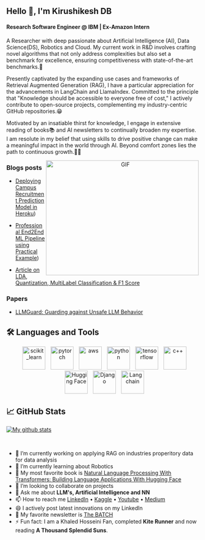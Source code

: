 <h2 align="left">Hello 👋, I'm Kirushikesh DB</h2>
<h4 align="left">Research Software Engineer @ IBM | Ex-Amazon Intern</h4>

A Researcher with deep passionate about Artificial Intelligence (AI), Data Science(DS), Robotics and Cloud. My current work in R&D involves crafting novel algorithms that not only address complexities but also set a benchmark for excellence, ensuring competitiveness with state-of-the-art benchmarks.🗼

Presently captivated by the expanding use cases and frameworks of Retrieval Augmented Generation (RAG), I have a particular appreciation for the advancements in LangChain and LlamaIndex. Committed to the principle that "Knowledge should be accessible to everyone free of cost," I actively contribute to open-source projects, complementing my industry-centric GitHub repositories.😁

Motivated by an insatiable thirst for knowledge, I engage in extensive reading of books📚 and AI newsletters to continually broaden my expertise. I am resolute in my belief that using skills to drive positive change can make a meaningful impact in the world through AI. Beyond comfort zones lies the path to continuous growth.🏋️‍♂️

<a target="_blank" align="center">
  <img align="right" top="500" height="300" width="400" alt="GIF" src="https://media.giphy.com/media/SWoSkN6DxTszqIKEqv/giphy.gif">
</a>

### Blogs posts

<!-- BLOG-POST-LIST:START -->

- [Deploying Campus Recruitment Prediction Model in Heroku](https://medium.com/@tempmail.krooz/deploying-campus-recruitment-prediction-model-using-flask-f6b0509d0a33))

- [Professional End2End ML Pipeline using Practical Example](https://medium.com/@tempmail.krooz/professional-end2end-ml-pipeline-using-practical-example-11d2d3e1edbf))

- [Article on LDA, Quantization, MultiLabel Classification & F1 Score](https://medium.com/@techwithkrooz/weekly-learning-1-lda-quantization-multilabel-classification-f1-score-46fd1efafc41)

<!-- BLOG-POST-LIST:END -->

### Papers

- [LLMGuard: Guarding against Unsafe LLM Behavior]()

## 🛠️ Languages and Tools
<p align="center"> 
  <a style="margin-left: 10px; href="https://scikit-learn.org/" target="_blank"> <img src="https://upload.wikimedia.org/wikipedia/commons/0/05/Scikit_learn_logo_small.svg" alt="scikit_learn" width="60" height="60"/> </a> 
  <a style="margin-left: 10px; href="https://pytorch.org/" target="_blank"> <img src="https://upload.wikimedia.org/wikipedia/commons/9/96/Pytorch_logo.png" alt="pytorch" width="60" height="60"/> </a>
  <a style="margin-left: 10px; href="https://aws.amazon.com/" target="_blank"> <img src="https://upload.wikimedia.org/wikipedia/commons/9/93/Amazon_Web_Services_Logo.svg" alt="aws" width="60" height="60"/> </a>
  <a style="margin-left: 10px; href="https://www.python.org/" target="_blank"> <img src="https://upload.wikimedia.org/wikipedia/commons/c/c3/Python-logo-notext.svg" alt="python" width="60" height="60"/> </a>
  <a style="margin-left: 10px; href="https://www.tensorflow.org/" target="_blank"> <img src="https://upload.wikimedia.org/wikipedia/commons/2/2d/Tensorflow_logo.svg" alt="tensorflow" width="60" height="60"/> </a>
  <a style="margin-left: 10px; href="https://cplusplus.com/" target="_blank"> <img src="https://upload.wikimedia.org/wikipedia/commons/1/18/ISO_C%2B%2B_Logo.svg" alt="c++" width="60" height="60"/> </a>
  <a style="margin-left: 10px; href="https://huggingface.co/" target="_blank"> <img src="https://upload.wikimedia.org/wikipedia/commons/e/ef/Noto_Emoji_v2.034_1f917.svg" alt="Hugging Face" width="60" height="60"/> </a>
  <a style="margin-left: 10px; href="https://www.djangoproject.com/" target="_blank"> <img src="https://upload.wikimedia.org/wikipedia/commons/7/75/Django_logo.svg" alt="Django" width="60" height="60"/> </a>
  <a style="margin-left: 10px; href="https://www.langchain.com/" target="_blank"> <img src="https://upload.wikimedia.org/wikipedia/commons/3/3f/LangChain_logo.png" alt="Langchain" width="60" height="60"/> </a>
</p>


## &#x1f4c8; GitHub Stats

[![My github stats](https://github-readme-stats.vercel.app/api?username=Kirushikesh&count_private=true&show_icons=true&theme=shades-of-purple)](https://github.com/anuraghazra/github-readme-stats)

<br/>

- 🔭 I’m currently working on applying RAG on industries properitory data for data analysis
- 🌱 I’m currently learning about Robotics
- 📝 My most favorite book is [Natural Language Processing With Transformers: Building Language Applications With Hugging Face](https://www.oreilly.com/library/view/natural-language-processing/9781098136789/)
- 👯 I’m looking to collaborate on projects
- 💬 Ask me about **LLM's, Artificial Intelligence and NN**
- 📫 How to reach me [LinkedIn](https://www.linkedin.com/in/kirushikeshdb/) • [Kaggle](https://www.kaggle.com/krooz0) • [Youtube]() • [Medium](https://medium.com/@techwithkrooz)
- 😄 I actively post latest innovations on my LinkedIn
- 📕 My favorite newsletter is [The BATCH](https://www.deeplearning.ai/the-batch/)
- ⚡ Fun fact: I am a Khaled Hosseini Fan, completed **Kite Runner** and now reading **A Thousand Splendid Suns**.

<br/>

<!--
**Kirushikesh/Kirushikesh** is a ✨ _special_ ✨ repository because its `README.md` (this file) appears on your GitHub profile.

Here are some ideas to get you started:

- 🔭 I’m currently working on ...
- 🌱 I’m currently learning ...
- 👯 I’m looking to collaborate on ...
- 🤔 I’m looking for help with ...
- 💬 Ask me about ...
- 📫 How to reach me: ...
- 😄 Pronouns: ...
- ⚡ Fun fact: ...
-->
